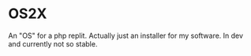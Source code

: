# OS2X
An "OS" for a php replit. Actually just an installer for my software. In dev and currently not so stable.
